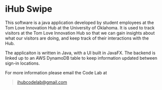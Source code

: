# iHub Swipe

This software is a java application developed by student employees at the Tom Love Innovation Hub at the University of Oklahoma. It is used to track visitors at the Tom Love Innovation Hub so that we can gain insights about what our visitors are doing, and keep track of their interactions with the Hub.

The applicaiton is written in Java, with a UI built in JavaFX. The backend is linked up to an AWS DynamoDB table to keep information updated between sign-in locations.

For more information please email the Code Lab at 
>ihubcodelab@gmail.com
